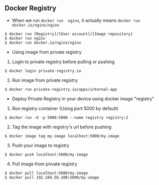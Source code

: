 ## Docker Registry

* When we run `docker run  nginx`, it actually means `docker run docker.io/nginx/nginx`
```console
$ docker run [Registry]/[User account]/[Image repository]
$ docker run nginx
$ docker run docker.io/nginx/nginx
```

* Using image from private registry

1. Login to private registry before pulling or pushing
```console
$ docker login private-registry.io
```

2. Run image from private registry 
```console
$ docker run private-registry.io/apps/internal-app
```

* Deploy Private Registry in your device using docker image "registry"

1. Run registry container (Using port 5000 by default)
```console
$ docker run -d -p 5000:5000 --name registry registry:2
```

2. Tag the image with registry's url before pushing
```console
$ docker image tag my-image localhost:5000/my-image
```

3. Push your image to registry
```console
$ docker push localhost:5000/my-image
```

4. Pull image from private registry
```console
$ docker pull localhost:5000/my-image
$ docker pull 192.168.56.100:5000/my-image
```









